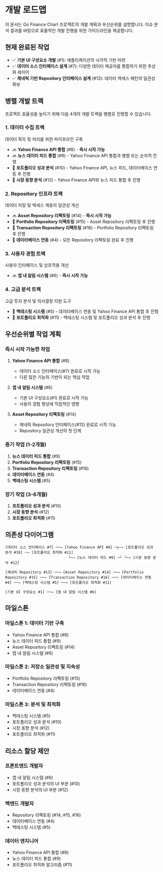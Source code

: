 # 개발 로드맵

이 문서는 Go Finance Chart 프로젝트의 개발 계획과 우선순위를 설명합니다. 이슈 분석 결과를 바탕으로 효율적인 개발 진행을 위한 가이드라인을 제공합니다.

## 현재 완료된 작업

- ✅ **기본 UI 구성요소 개발** (#1): 애플리케이션의 시각적 기반 마련
- ✅ **데이터 소스 인터페이스 설계** (#7): 다양한 데이터 제공자를 통합하기 위한 추상화 레이어
- ✅ **제네릭 기반 Repository 인터페이스 설계** (#13): 데이터 액세스 패턴의 일관성 확보

## 병렬 개발 트랙

프로젝트 효율성을 높이기 위해 다음 4개의 개발 트랙을 병렬로 진행할 수 있습니다.

### 1. 데이터 수집 트랙
데이터 획득 및 처리를 위한 파이프라인 구축
- 🔜 **Yahoo Finance API 통합** (#8) - **즉시 시작 가능**
- 🔜 **뉴스 데이터 피드 통합** (#9) - Yahoo Finance API 통합과 병렬 또는 순차적 진행
- 🔄 **포트폴리오 성과 분석** (#10) - Yahoo Finance API, 뉴스 피드, 데이터베이스 연동 후 진행
- 🔄 **시장 동향 분석** (#12) - Yahoo Finance API와 뉴스 피드 통합 후 진행

### 2. Repository 인프라 트랙
데이터 저장 및 액세스 계층의 일관성 개선
- 🔜 **Asset Repository 리팩토링** (#14) - **즉시 시작 가능**
- 🔄 **Portfolio Repository 리팩토링** (#15) - Asset Repository 리팩토링 후 진행
- 🔄 **Transaction Repository 리팩토링** (#16) - Portfolio Repository 리팩토링 후 진행
- 🔄 **데이터베이스 연동** (#4) - 모든 Repository 리팩토링 완료 후 진행

### 3. 사용자 경험 트랙
사용자 인터페이스 및 상호작용 개선
- 🔜 **앱 내 알림 시스템** (#6) - **즉시 시작 가능**

### 4. 고급 분석 트랙
고급 투자 분석 및 의사결정 지원 도구
- 🔄 **백테스팅 시스템** (#5) - 데이터베이스 연동 및 Yahoo Finance API 통합 후 진행
- 🔄 **포트폴리오 최적화** (#11) - 백테스팅 시스템 및 포트폴리오 성과 분석 후 진행

## 우선순위별 작업 계획

### 즉시 시작 가능한 작업
1. **Yahoo Finance API 통합** (#8)
   - 데이터 소스 인터페이스(#7) 완료로 시작 가능
   - 다른 많은 기능의 기반이 되는 핵심 작업

2. **앱 내 알림 시스템** (#6)
   - 기본 UI 구성요소(#1) 완료로 시작 가능
   - 사용자 경험 향상에 직접적인 영향

3. **Asset Repository 리팩토링** (#14)
   - 제네릭 Repository 인터페이스(#13) 완료로 시작 가능
   - Repository 일관성 개선의 첫 단계

### 중기 작업 (1-2개월)
1. **뉴스 데이터 피드 통합** (#9)
2. **Portfolio Repository 리팩토링** (#15)
3. **Transaction Repository 리팩토링** (#16)
4. **데이터베이스 연동** (#4)
5. **백테스팅 시스템** (#5)

### 장기 작업 (3-6개월)
1. **포트폴리오 성과 분석** (#10)
2. **시장 동향 분석** (#12)
3. **포트폴리오 최적화** (#11)

## 의존성 다이어그램

```
[데이터 소스 인터페이스 #7] ──→ [Yahoo Finance API #8] ─┬─→ [포트폴리오 성과 분석 #10] ─→ [포트폴리오 최적화 #11]
                             └─→ [뉴스 데이터 피드 #9] ─┘ └─→ [시장 동향 분석 #12]

[제네릭 Repository #13] ──→ [Asset Repository #14] ──→ [Portfolio Repository #15] ──→ [Transaction Repository #16] ──→ [데이터베이스 연동 #4] ──→ [백테스팅 시스템 #5] ──→ [포트폴리오 최적화 #11]

[기본 UI 구성요소 #1] ──→ [앱 내 알림 시스템 #6]
```

## 마일스톤

### 마일스톤 1: 데이터 기반 구축
- Yahoo Finance API 통합 (#8)
- 뉴스 데이터 피드 통합 (#9)
- Asset Repository 리팩토링 (#14)
- 앱 내 알림 시스템 (#6)

### 마일스톤 2: 저장소 일관성 및 지속성
- Portfolio Repository 리팩토링 (#15)
- Transaction Repository 리팩토링 (#16)
- 데이터베이스 연동 (#4)

### 마일스톤 3: 분석 및 최적화
- 백테스팅 시스템 (#5)
- 포트폴리오 성과 분석 (#10)
- 시장 동향 분석 (#12)
- 포트폴리오 최적화 (#11)

## 리소스 할당 제안

### 프론트엔드 개발자
- 앱 내 알림 시스템 (#6)
- 포트폴리오 성과 분석의 UI 부분 (#10)
- 시장 동향 분석의 UI 부분 (#12)

### 백엔드 개발자
- Repository 리팩토링 (#14, #15, #16)
- 데이터베이스 연동 (#4)
- 백테스팅 시스템 (#5)

### 데이터 엔지니어
- Yahoo Finance API 통합 (#8)
- 뉴스 데이터 피드 통합 (#9)
- 포트폴리오 최적화 알고리즘 (#11)
